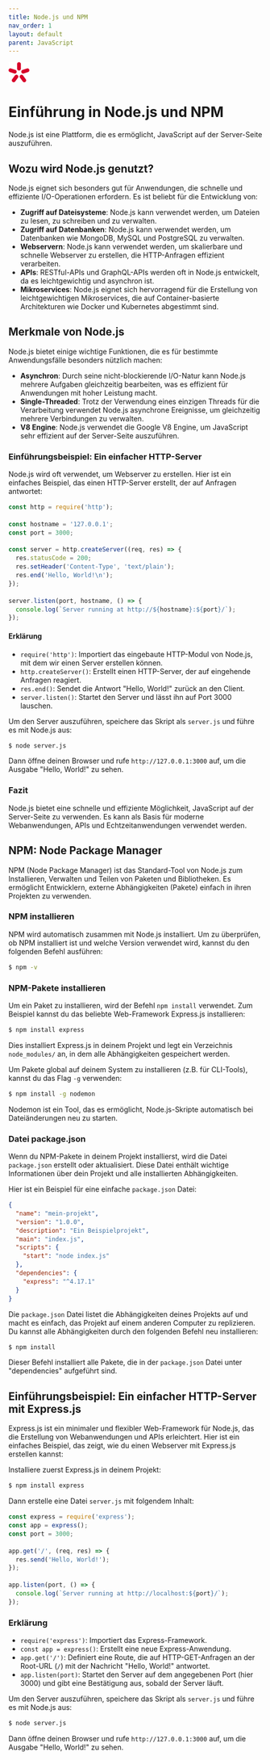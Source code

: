```yaml
---
title: Node.js und NPM
nav_order: 1
layout: default
parent: JavaScript
---
```


![bg left:50% 80%](../../assets/imgs/spg_logo.png)

# Einführung in Node.js und NPM

Node.js ist eine Plattform, die es ermöglicht, JavaScript auf der Server-Seite auszuführen.

## Wozu wird Node.js genutzt?

Node.js eignet sich besonders gut für Anwendungen, die schnelle und effiziente I/O-Operationen erfordern. Es ist beliebt für die Entwicklung von:

- **Zugriff auf Dateisysteme**: Node.js kann verwendet werden, um Dateien zu lesen, zu schreiben und zu verwalten.
- **Zugriff auf Datenbanken**: Node.js kann verwendet werden, um Datenbanken wie MongoDB, MySQL und PostgreSQL zu verwalten.
- **Webservern**: Node.js kann verwendet werden, um skalierbare und schnelle Webserver zu erstellen, die HTTP-Anfragen effizient verarbeiten.
- **APIs**: RESTful-APIs und GraphQL-APIs werden oft in Node.js entwickelt, da es leichtgewichtig und asynchron ist.
- **Mikroservices**: Node.js eignet sich hervorragend für die Erstellung von leichtgewichtigen Mikroservices, die auf Container-basierte Architekturen wie Docker und Kubernetes abgestimmt sind.

## Merkmale von Node.js

Node.js bietet einige wichtige Funktionen, die es für bestimmte Anwendungsfälle besonders nützlich machen:

- **Asynchron**: Durch seine nicht-blockierende I/O-Natur kann Node.js mehrere Aufgaben gleichzeitig bearbeiten, was es effizient für Anwendungen mit hoher Leistung macht.
- **Single-Threaded**: Trotz der Verwendung eines einzigen Threads für die Verarbeitung verwendet Node.js asynchrone Ereignisse, um gleichzeitig mehrere Verbindungen zu verwalten.
- **V8 Engine**: Node.js verwendet die Google V8 Engine, um JavaScript sehr effizient auf der Server-Seite auszuführen.

### Einführungsbeispiel: Ein einfacher HTTP-Server

Node.js wird oft verwendet, um Webserver zu erstellen. Hier ist ein einfaches Beispiel, das einen HTTP-Server erstellt, der auf Anfragen antwortet:

```javascript
const http = require('http');

const hostname = '127.0.0.1';
const port = 3000;

const server = http.createServer((req, res) => {
  res.statusCode = 200;
  res.setHeader('Content-Type', 'text/plain');
  res.end('Hello, World!\n');
});

server.listen(port, hostname, () => {
  console.log(`Server running at http://${hostname}:${port}/`);
});
```	

#### Erklärung

- `require('http')`: Importiert das eingebaute HTTP-Modul von Node.js, mit dem wir einen Server erstellen können.
- `http.createServer()`: Erstellt einen HTTP-Server, der auf eingehende Anfragen reagiert.
- `res.end()`: Sendet die Antwort "Hello, World!" zurück an den Client.
- `server.listen()`: Startet den Server und lässt ihn auf Port 3000 lauschen.

Um den Server auszuführen, speichere das Skript als `server.js` und führe es mit Node.js aus:

```bash
$ node server.js
```

Dann öffne deinen Browser und rufe `http://127.0.0.1:3000` auf, um die Ausgabe "Hello, World!" zu sehen.

### Fazit

Node.js bietet eine schnelle und effiziente Möglichkeit, JavaScript auf der Server-Seite zu verwenden. Es kann als Basis für moderne Webanwendungen, APIs und Echtzeitanwendungen verwendet werden.

## NPM: Node Package Manager

NPM (Node Package Manager) ist das Standard-Tool von Node.js zum Installieren, Verwalten und Teilen von Paketen und Bibliotheken. Es ermöglicht Entwicklern, externe Abhängigkeiten (Pakete) einfach in ihren Projekten zu verwenden.

### NPM installieren

NPM wird automatisch zusammen mit Node.js installiert. Um zu überprüfen, ob NPM installiert ist und welche Version verwendet wird, kannst du den folgenden Befehl ausführen:

```bash
$ npm -v
```

### NPM-Pakete installieren

Um ein Paket zu installieren, wird der Befehl `npm install` verwendet. Zum Beispiel kannst du das beliebte Web-Framework Express.js installieren:

```bash
$ npm install express
```

Dies installiert Express.js in deinem Projekt und legt ein Verzeichnis `node_modules/` an, in dem alle Abhängigkeiten gespeichert werden.

Um Pakete global auf deinem System zu installieren (z.B. für CLI-Tools), kannst du das Flag `-g` verwenden:

```bash
$ npm install -g nodemon
```

Nodemon ist ein Tool, das es ermöglicht, Node.js-Skripte automatisch bei Dateiänderungen neu zu starten.

### Datei package.json

Wenn du NPM-Pakete in deinem Projekt installierst, wird die Datei `package.json` erstellt oder aktualisiert. Diese Datei enthält wichtige Informationen über dein Projekt und alle installierten Abhängigkeiten.

Hier ist ein Beispiel für eine einfache `package.json` Datei:

```json
{
  "name": "mein-projekt",
  "version": "1.0.0",
  "description": "Ein Beispielprojekt",
  "main": "index.js",
  "scripts": {
    "start": "node index.js"
  },
  "dependencies": {
    "express": "^4.17.1"
  }
}
```

Die `package.json` Datei listet die Abhängigkeiten deines Projekts auf und macht es einfach, das Projekt auf einem anderen Computer zu replizieren. Du kannst alle Abhängigkeiten durch den folgenden Befehl neu installieren:

```bash
$ npm install
```

Dieser Befehl installiert alle Pakete, die in der `package.json` Datei unter "dependencies" aufgeführt sind.

## Einführungsbeispiel: Ein einfacher HTTP-Server mit Express.js

Express.js ist ein minimaler und flexibler Web-Framework für Node.js, das die Erstellung von Webanwendungen und APIs erleichtert. Hier ist ein einfaches Beispiel, das zeigt, wie du einen Webserver mit Express.js erstellen kannst:

Installiere zuerst Express.js in deinem Projekt:
```bash
$ npm install express
```

Dann erstelle eine Datei `server.js` mit folgendem Inhalt:

```javascript
const express = require('express');
const app = express();
const port = 3000;

app.get('/', (req, res) => {
  res.send('Hello, World!');
});

app.listen(port, () => {
  console.log(`Server running at http://localhost:${port}/`);
});
```

### Erklärung

- `require('express')`: Importiert das Express-Framework.
- `const app = express()`: Erstellt eine neue Express-Anwendung.
- `app.get('/')`: Definiert eine Route, die auf HTTP-GET-Anfragen an der Root-URL (`/`) mit der Nachricht "Hello, World!" antwortet.
- `app.listen(port)`: Startet den Server auf dem angegebenen Port (hier 3000) und gibt eine Bestätigung aus, sobald der Server läuft.


Um den Server auszuführen, speichere das Skript als `server.js` und führe es mit Node.js aus:

```bash
$ node server.js
```

Dann öffne deinen Browser und rufe `http://127.0.0.1:3000` auf, um die Ausgabe "Hello, World!" zu sehen.

